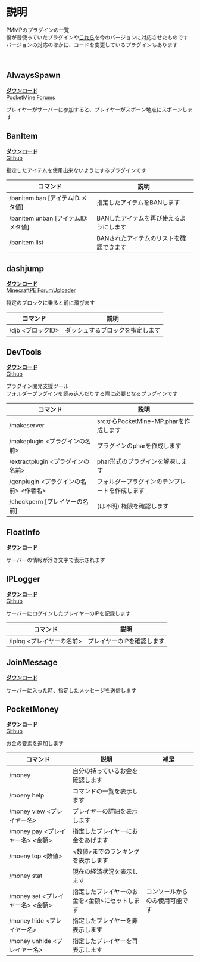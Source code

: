 # 説明
PMMPのプラグインの一覧  
僕が昔使っていたプラグインや[これら](http://pmwiki.tech/%E3%83%97%E3%83%A9%E3%82%B0%E3%82%A4%E3%83%B3%E7%B4%B9%E4%BB%8B)を今のバージョンに対応させたものです  
バージョンの対応のほかに、コードを変更しているプラグインもあります

<br>

## AlwaysSpawn
[**ダウンロード**](https://github.com/Nerahikada/PMMP-Plugins/releases/download/Plugins/AlwaysSpawn_v2.2.3.11.phar)  
[PocketMine Forums](https://forums.pocketmine.net/plugins/alwaysspawn.284/)  

プレイヤーがサーバーに参加すると、プレイヤーがスポーン地点にスポーンします


## BanItem
[**ダウンロード**](https://github.com/Nerahikada/PMMP-Plugins/releases/download/Plugins/BanItem_v2.2.11.phar)  
[Github](https://github.com/LDX-MCPE/BanItem)  
  
指定したアイテムを使用出来ないようにするプラグインです

| コマンド | 説明 |
| --- | --- |
|/banitem ban [アイテムID:メタ値]|指定したアイテムをBANします|
|/banitem unban [アイテムID:メタ値]|BANしたアイテムを再び使えるようにします|
|/banitem list|BANされたアイテムのリストを確認できます|


## dashjump
[**ダウンロード**](https://github.com/Nerahikada/PMMP-Plugins/releases/download/Plugins/dashjump_v1.1.11.phar)  
[MinecraftPE ForumUploader](http://uploader.mcpe.jp/detail?c=140)  
  
特定のブロックに乗ると前に飛びます

| コマンド | 説明 |
| --- | --- |
|/djb <ブロックID>|ダッシュするブロックを指定します|


## DevTools
[**ダウンロード**](https://github.com/Nerahikada/PMMP-Plugins/releases/download/Plugins/DevTools_v1.12.9.phar)  
[Github](https://github.com/pmmp/PocketMine-DevTools)  
  
プラグイン開発支援ツール  
フォルダープラグインを読み込んだりする際に必要となるプラグインです

| コマンド | 説明 |
| --- | --- |
|/makeserver|srcからPocketMine-MP.pharを作成します|
|/makeplugin <プラグインの名前>|プラグインのpharを作成します|
|/extractplugin <プラグインの名前>|phar形式のプラグインを解凍します|
|/genplugin <プラグインの名前> <作者名>|フォルダープラグインのテンプレートを作成します|
|/checkperm <node> [プレイヤーの名前]|(<node>は不明) 権限を確認します|


## FloatInfo
[**ダウンロード**](https://github.com/Nerahikada/PMMP-Plugins/releases/download/Plugins/FloatInfo_v1.0.11.1.phar)  

サーバーの情報が浮き文字で表示されます


## IPLogger
[**ダウンロード**](https://github.com/Nerahikada/PMMP-Plugins/releases/download/Plugins/IPLogger_v1.3.11.phar)  
[Github](https://github.com/PEMapModder/Small-ZC-Plugins/tree/master/IPLogger)  
  
サーバーにログインしたプレイヤーのIPを記録します

| コマンド | 説明 |
| --- | --- |
|/iplog <プレイヤーの名前>|プレイヤーのIPを確認します|


## JoinMessage
[**ダウンロード**](https://github.com/Nerahikada/PMMP-Plugins/releases/download/Plugins/JoinMessage_v1.0.11.phar)  

サーバーに入った時、指定したメッセージを送信します


## PocketMoney
[**ダウンロード**](https://github.com/Nerahikada/PMMP-Plugins/releases/download/Plugins/PocketMoney_v4.0.1.11.phar)  
[Github](https://github.com/MinecrafterJPN/PocketMoney)  
  
お金の要素を追加します

| コマンド | 説明 | 補足 |
| --- | --- | --- |
|/money|自分の持っているお金を確認します||
|/moeny help|コマンドの一覧を表示します||
|/money view <プレイヤー名>|プレイヤーの詳細を表示します||
|/money pay <プレイヤー名> <金額>|指定したプレイヤーにお金をあげます||
|/moeny top <数値>|<数値>までのランキングを表示します||
|/money stat|現在の経済状況を表示します||
|/money set <プレイヤー名> <金額>|指定したプレイヤーのお金を<金額>にセットします|コンソールからのみ使用可能です|
|/money hide <プレイヤー名>|指定したプレイヤーを非表示します||
|/money unhide <プレイヤー名>|指定したプレイヤーを再表示します||
